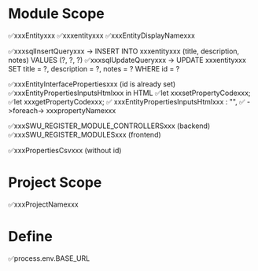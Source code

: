 # Module Scope
✅xxxEntityxxx
✅xxxentityxxx
✅xxxEntityDisplayNamexxx

✅xxxsqlInsertQueryxxx -> INSERT INTO xxxentityxxx (title, description, notes) VALUES (?, ?, ?)
✅xxxsqlUpdateQueryxxx -> UPDATE xxxentityxxx SET title = ?, description = ?, notes = ? WHERE id = ?
    
✅xxxEntityInterfacePropertiesxxx (id is already set)
✅xxxEntityPropertiesInputsHtmlxxx in HTML
✅let xxxsetPropertyCodexxx;
✅let xxxgetPropertyCodexxx;
✅ xxxEntityPropertiesInputsHtmlxxx : "",
✅ ->foreach-> xxxpropertyNamexxx

✅xxxSWU_REGISTER_MODULE_CONTROLLERSxxx (backend)
✅xxxSWU_REGISTER_MODULESxxx (frontend)

✅xxxPropertiesCsvxxx (without id)



# Project Scope
✅xxxProjectNamexxx

# Define
✅process.env.BASE_URL